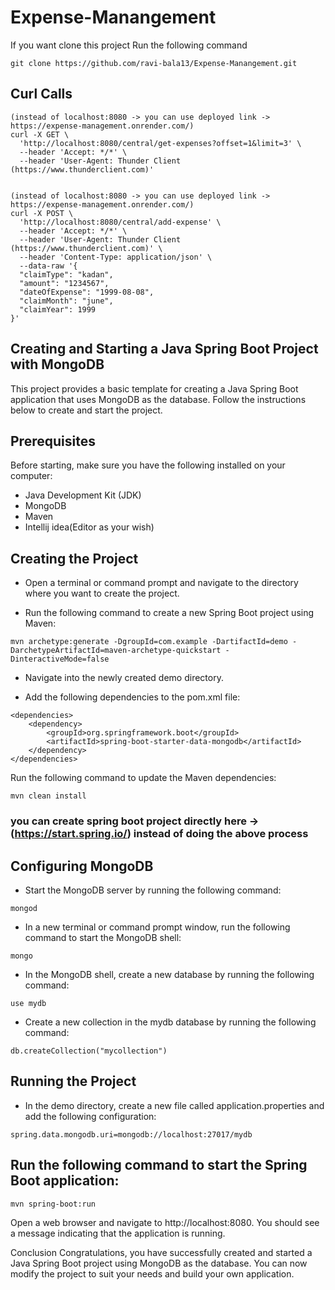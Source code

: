 # Expense-Manangement
If you want clone this project Run the following command

```
git clone https://github.com/ravi-bala13/Expense-Manangement.git
```

## Curl Calls
```
(instead of localhost:8080 -> you can use deployed link -> https://expense-management.onrender.com/)
curl -X GET \
  'http://localhost:8080/central/get-expenses?offset=1&limit=3' \
  --header 'Accept: */*' \
  --header 'User-Agent: Thunder Client (https://www.thunderclient.com)'
  
```
```
(instead of localhost:8080 -> you can use deployed link -> https://expense-management.onrender.com/)
curl -X POST \
  'http://localhost:8080/central/add-expense' \
  --header 'Accept: */*' \
  --header 'User-Agent: Thunder Client (https://www.thunderclient.com)' \
  --header 'Content-Type: application/json' \
  --data-raw '{
  "claimType": "kadan",
  "amount": "1234567",
  "dateOfExpense": "1999-08-08",
  "claimMonth": "june",
  "claimYear": 1999
}'

```

## Creating and Starting a Java Spring Boot Project with MongoDB
This project provides a basic template for creating a Java Spring Boot application that uses MongoDB as the database. Follow the instructions below to create and start the project.

## Prerequisites
Before starting, make sure you have the following installed on your computer:

* Java Development Kit (JDK)
* MongoDB
* Maven
* Intellij idea(Editor as your wish)

## Creating the Project
* Open a terminal or command prompt and navigate to the directory where you want to create the project.

* Run the following command to create a new Spring Boot project using Maven:
```
mvn archetype:generate -DgroupId=com.example -DartifactId=demo -DarchetypeArtifactId=maven-archetype-quickstart -DinteractiveMode=false
```

* Navigate into the newly created demo directory.

* Add the following dependencies to the pom.xml file:
```
<dependencies>
    <dependency>
        <groupId>org.springframework.boot</groupId>
        <artifactId>spring-boot-starter-data-mongodb</artifactId>
    </dependency>
</dependencies>
```
Run the following command to update the Maven dependencies:

```
mvn clean install
```
### you can create spring boot project directly here -> (https://start.spring.io/) instead of doing the above process

## Configuring MongoDB
* Start the MongoDB server by running the following command:

```
mongod
```

* In a new terminal or command prompt window, run the following command to start the MongoDB shell:

```
mongo
```

* In the MongoDB shell, create a new database by running the following command:

```
use mydb
```

* Create a new collection in the mydb database by running the following command:

```
db.createCollection("mycollection")
```

## Running the Project
* In the demo directory, create a new file called application.properties and add the following configuration:

```
spring.data.mongodb.uri=mongodb://localhost:27017/mydb
```

## Run the following command to start the Spring Boot application:

```
mvn spring-boot:run
```

Open a web browser and navigate to http://localhost:8080. You should see a message indicating that the application is running.

Conclusion
Congratulations, you have successfully created and started a Java Spring Boot project using MongoDB as the database. You can now modify the project to suit your needs and build your own application.
